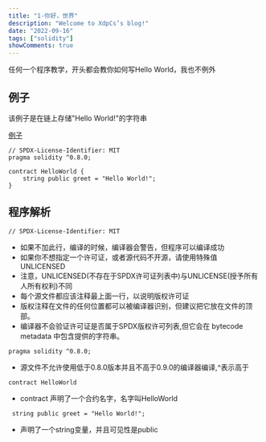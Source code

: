 ```yaml
---
title: "1-你好，世界"
description: "Welcome to XdpCs’s blog!"
date: "2022-09-16"
tags: ["solidity"]
showComments: true
---
```


任何一个程序教学，开头都会教你如何写Hello World，我也不例外

## 例子
 
该例子是在链上存储"Hello World!"的字符串

[例子](https://github.com/XdpCs/Solidity-Learning/blob/master/contracts/HelloWorld/HelloWorld.sol)

```solidity
// SPDX-License-Identifier: MIT
pragma solidity ^0.8.0;

contract HelloWorld {
    string public greet = "Hello World!";
}
```

## 程序解析

```solidity
// SPDX-License-Identifier: MIT
```

* 如果不加此行，编译的时候，编译器会警告，但程序可以编译成功
* 如果你不想指定一个许可证，或者源代码不开源，请使用特殊值UNLICENSED
* 注意，UNLICENSED(不存在于SPDX许可证列表中)与UNLICENSE(授予所有人所有权利)不同
* 每个源文件都应该注释最上面一行，以说明版权许可证
* 版权注释在文件的任何位置都可以被编译器识别，但建议把它放在文件的顶部。
* 编译器不会验证许可证是否属于SPDX版权许可列表,但它会在 bytecode metadata 中包含提供的字符串。

```solidity
pragma solidity ^0.8.0;
```

* 源文件不允许使用低于0.8.0版本并且不高于0.9.0的编译器编译,^表示高于

```solidity
contract HelloWorld
```

* contract 声明了一个合约名字，名字叫HelloWorld

```solidity
 string public greet = "Hello World!";
```

* 声明了一个string变量，并且可见性是public
